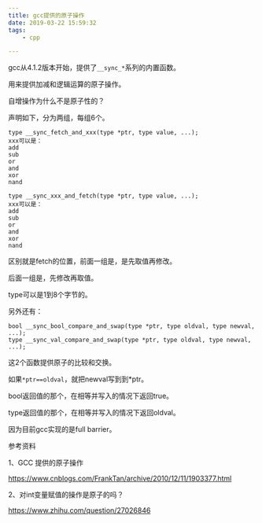 ```yaml
---
title: gcc提供的原子操作
date: 2019-03-22 15:59:32
tags:
	- cpp

---
```




gcc从4.1.2版本开始，提供了`__sync_*`系列的内置函数。

用来提供加减和逻辑运算的原子操作。

自增操作为什么不是原子性的？

声明如下，分为两组，每组6个。

```
type __sync_fetch_and_xxx(type *ptr, type value, ...);
xxx可以是：
add
sub
or
and
xor
nand
```

```
type __sync_xxx_and_fetch(type *ptr, type value, ...);
xxx可以是：
add
sub
or
and
xor
nand
```

区别就是fetch的位置，前面一组是，是先取值再修改。

后面一组是，先修改再取值。

type可以是1到8个字节的。

另外还有：

```
bool __sync_bool_compare_and_swap(type *ptr, type oldval, type newval, ...);
type __sync_val_compare_and_swap(type *ptr, type oldval, type newval, ...);
```

这2个函数提供原子的比较和交换。

如果`*ptr==oldval`，就把newval写到到*ptr。

bool返回值的那个，在相等并写入的情况下返回true。

type返回值的那个，在相等并写入的情况下返回oldval。







因为目前gcc实现的是full barrier。





参考资料

1、GCC 提供的原子操作

https://www.cnblogs.com/FrankTan/archive/2010/12/11/1903377.html

2、对int变量赋值的操作是原子的吗？

https://www.zhihu.com/question/27026846